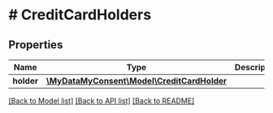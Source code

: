 # # CreditCardHolders

## Properties

Name | Type | Description | Notes
------------ | ------------- | ------------- | -------------
**holder** | [**\MyDataMyConsent\Model\CreditCardHolder**](CreditCardHolder.md) |  |

[[Back to Model list]](../../README.md#models) [[Back to API list]](../../README.md#endpoints) [[Back to README]](../../README.md)

